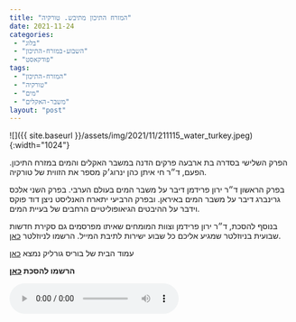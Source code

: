```yaml
---
title: "המזרח התיכון מתיבש. טורקיה"
date: 2021-11-24
categories: 
 - "בלוג"
 - "השבוע-במזרח-התיכון"
 - "פודקאסט"
tags: 
 - "המזרח-התיכון"
 - "טורקיה"
 - "מים"
 - "משבר-האקלים"
layout: "post"
---
```


![]({{ site.baseurl }}/assets/img/2021/11/211115_water_turkey.jpeg){:width="1024"}

הפרק השלישי בסדרה בת ארבעה פרקים הדנה במשבר האקלים והמים במזרח התיכון. הפעם, ד״ר חי איתן כהן ינרוג׳ק מספר את הזווית של טורקיה.

בפרק הראשון ד״ר ירון פרידמן דיבר על משבר המים בעולם הערבי. בפרק השני אלכס גרינברג דיבר על משבר המים באיראן. ובפרק הרביעי יתארח האנליסט ניצן דוד פוקס וידבר על ההיבטים הגיאופוליטיים הרחבים של בעיית המים.

בנוסף להסכת, ד״ר ירון פרידמן וצוות המומחים שאיתו מפרסמים גם סקירת חדשות שבועית בניוזלטר שמגיע אליכם כל שבוע ישירות לתיבת המייל. הרשמו לניוזלטר [כאן](https://haifa.us7.list-manage.com/subscribe?u=11fe1442157d219f56c36d2a9&id=e0b5399e69).

עמוד הבית של בוריס גורליק נמצא [כאן](http://he.gorelik.net/about)

**הרשמו להסכת [כאן](https://anchor.fm/hashavua)**

<audio controls src="https://d3ctxlq1ktw2nl.cloudfront.net/staging/2021-10-18/231895142-44100-2-729daf490e5ec.m4a" class=" wp-block-audio"></audio>
